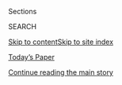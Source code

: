 <div id="app">

<div>

<div class="NYTAppHideMasthead css-1r6wvpq e1suatyy0">

<div class="section css-ui9rw0 e1suatyy2">

<div class="css-eph4ug er09x8g0">

<div class="css-6n7j50">

</div>

<span class="css-1dv1kvn">Sections</span>

<div class="css-10488qs">

<span class="css-1dv1kvn">SEARCH</span>

</div>

[Skip to content](#site-content)[Skip to site
index](#site-index)

</div>

<div class="css-10698na e1huz5gh0">

</div>

</div>

<div id="masthead-bar-one" class="section hasLinks css-15hmgas e1csuq9d3">

<div class="css-uqyvli e1csuq9d0">

</div>

<div class="css-1uqjmks e1csuq9d1">

</div>

<div class="css-9e9ivx">

[](https://myaccount.nytimes3xbfgragh.onion/auth/login?response_type=cookie&client_id=vi)

</div>

<div class="css-1bvtpon e1csuq9d2">

[Today’s Paper](https://www.nytimes3xbfgragh.onion/section/todayspaper)

</div>

</div>

</div>

</div>

<div data-aria-hidden="false">

<div id="site-content" data-role="main">

<div id="top-wrapper" class="css-15p45cc eaca97t0" type="top">

<div id="top-slug" class="css-19x0jxb eaca97t1" hidden="">

Advertisement

</div>

[Continue reading the main
story](#after-top)

<div class="ad top-wrapper" style="text-align:center;height:100%;display:block;min-height:90px">

<div id="top" class="place-ad" data-position="top" data-size-key="top">

</div>

</div>

<div id="after-top">

</div>

</div>

<div id="byline" class="section css-15h4p1b e9abtgs0">

<div class="css-1j21atc e1svk9qx1">

<div class="css-nfcc9b e1svk9qx3">

<div class="css-cnx41t">

![Portrait of Tiffany
Hsu](https://static01.graylady3jvrrxbe.onion/images/2018/12/06/multimedia/author-tiffany-hsu/author-tiffany-hsu-thumbLarge.png)

</div>

<div class="css-vl9dhg e1svk9qx5">

<div class="css-1nrhkj6 e1svk9qx6">

# Tiffany Hsu

</div>

## <span></span>

Tiffany Hsu is a media reporter for the business desk, focusing on
advertising and marketing. Previously, she covered breaking business
news. Before joining The Times, she wrote about the California economy
for The Los Angeles Times. [@tiffkhsu](https://twitter.com/tiffkhsu)

</div>

</div>

</div>

<div>

<div id="mid1-wrapper" class="css-1mn4oms eaca97t0" type="rank">

<div id="mid1-slug" class="css-1tag3rd eaca97t1">

Advertisement

</div>

[Continue reading the main
story](#after-mid1)

<div id="mid1" class="ad mid1-wrapper" style="text-align:center;height:100%;display:block">

</div>

<div id="after-mid1">

</div>

</div>

</div>

<div class="css-185go5a e1o5byef0">

<div class="css-15cbhtu">

  - [Latest](#stream-panel)
  - <span class="css-6n7j50">Search</span>
    <div class="control">
    <div class="label-container css-1dv1kvn">
    Search
    </div>
    <div class="css-wm4t3d">
    **<span id="clear-search-input" class="css-1dv1kvn">Clear this text
    input</span>
    </div>
    </div>
    <span class="css-1iovbfw"></span>

<div id="stream-panel" class="section css-8msx5b e1jz0cab1">

<div class="css-13mho3u">

1.  
    
    <div class="css-1cp3ece">
    
    <div class="css-1l4spti">
    
    [](/live/2020/08/20/us/dnc-convention-election/inside-a-complicated-remote-video-shoot-with-seven-former-presidential-candidates)
    
    <div class="css-79elbk">
    
    ![](https://static01.graylady3jvrrxbe.onion/images/2020/08/20/us/politics/20vid-candidates-endorse-biden-dnc/20vid-candidates-endorse-biden-dnc-thumbWide.jpg?quality=75&auto=webp&disable=upscale)
    
    </div>
    
    ## Inside a complicated remote video shoot with seven former presidential candidates.
    
    This was featured in live coverage.
    
    <div class="css-1nqbnmb ea5icrr0">
    
    By <span class="css-1n7hynb">Tiffany
    Hsu</span>
    
    </div>
    
    </div>
    
    <div class="css-1lc2l26 e1xfvim33">
    
    </div>
    
    </div>

2.  
    
    <div class="css-1cp3ece">
    
    <div class="css-1l4spti">
    
    [](/2020/08/20/business/economy/unemployment-claims.html)
    
    <div class="css-79elbk">
    
    ![](https://static01.graylady3jvrrxbe.onion/images/2020/08/21/business/20Jpvirus-jobless-print/merlin_175662330_af94c2ca-5bd1-4cfb-879d-166cc38fa370-thumbWide.jpg?quality=75&auto=webp&disable=upscale)
    
    </div>
    
    ## Unemployment Claims Rise as Rollout of $300 Benefit Lags
    
    With the labor market showing new fragility, most states have yet to
    seek funds under President Trump’s stopgap plan to supplement weekly
    jobless pay.
    
    <div class="css-1nqbnmb ea5icrr0">
    
    By <span class="css-1n7hynb">Nelson D. Schwartz <span>and</span>
    Tiffany
    Hsu</span>
    
    </div>
    
    </div>
    
    <div class="css-1lc2l26 e1xfvim33">
    
    </div>
    
    </div>

3.  
    
    <div class="css-1cp3ece">
    
    <div class="css-1l4spti">
    
    [](/live/2020/08/20/business/stock-market-today-coronavirus/finding-a-job-after-a-long-search-but-settling-for-less-pay)
    
    <div class="css-79elbk">
    
    ![](https://static01.graylady3jvrrxbe.onion/images/2020/08/20/business/20markets-brf-vance/merlin_175914816_b7e78dd7-c736-404c-8f21-594972044b00-thumbWide.jpg?quality=75&auto=webp&disable=upscale)
    
    </div>
    
    ## Finding a job after a long search, but settling for less pay.
    
    This was featured in live coverage.
    
    <div class="css-1nqbnmb ea5icrr0">
    
    By <span class="css-1n7hynb">Tiffany
    Hsu</span>
    
    </div>
    
    </div>
    
    <div class="css-1lc2l26 e1xfvim33">
    
    </div>
    
    </div>

4.  
    
    <div class="css-1cp3ece">
    
    <div class="css-1l4spti">
    
    [](/live/2020/08/20/business/stock-market-today-coronavirus/11-states-have-signed-on-to-the-white-house-plan-for-unemployment-pay)
    
    <div class="css-79elbk">
    
    ![](https://static01.graylady3jvrrxbe.onion/images/2020/08/20/business/20markets-brf-fema1/merlin_175492773_a796ab95-9fc0-47a0-8f71-61982a863156-thumbWide.jpg?quality=75&auto=webp&disable=upscale)
    
    </div>
    
    ## 11 states have signed on to the White House plan for unemployment pay.
    
    This was featured in live coverage.
    
    <div class="css-1nqbnmb ea5icrr0">
    
    By <span class="css-1n7hynb">Tiffany
    Hsu</span>
    
    </div>
    
    </div>
    
    <div class="css-1lc2l26 e1xfvim33">
    
    </div>
    
    </div>

5.  
    
    <div class="css-1cp3ece">
    
    <div class="css-1l4spti">
    
    [](/2020/08/19/business/media/advertising-tech-amazon-apple-facebook-google.html)
    
    <div class="css-79elbk">
    
    ![](https://static01.graylady3jvrrxbe.onion/images/2020/08/18/business/18Tech-Ads-sub/merlin_175082535_682f8fa3-b882-4e14-b91a-11f10e6568ca-thumbWide.jpg?quality=75&auto=webp&disable=upscale)
    
    </div>
    
    ## Can This Relationship Be Saved? Big Tech and Big Advertisers Talk It Over.
    
    After last month’s Facebook boycott, companies are demanding more
    control over how their ads appear online. And the tech companies
    seem to be listening.
    
    <div class="css-1nqbnmb ea5icrr0">
    
    By <span class="css-1n7hynb">Tiffany
    Hsu</span>
    
    </div>
    
    </div>
    
    <div class="css-1lc2l26 e1xfvim33">
    
    </div>
    
    </div>

6.  
    
    <div class="css-1cp3ece">
    
    <div class="css-1l4spti">
    
    [](/2020/08/12/business/media/college-football-ads-coronavirus.html)
    
    <div class="css-79elbk">
    
    ![](https://static01.graylady3jvrrxbe.onion/images/2020/08/12/business/12football-01/merlin_163946625_707d713c-d18f-4cc3-9f17-addda6938a2b-thumbWide.jpg?quality=75&auto=webp&disable=upscale)
    
    </div>
    
    ## Postponed College Football Games Could Disrupt $1 Billion in TV Ads
    
    Fox and Disney, which owns ESPN and ABC, prepare to take another hit
    from a pandemic that has already affected them with shutdowns and
    delays.
    
    <div class="css-1nqbnmb ea5icrr0">
    
    By <span class="css-1n7hynb">Tiffany
    Hsu</span>
    
    </div>
    
    </div>
    
    <div class="css-1lc2l26 e1xfvim33">
    
    </div>
    
    </div>

7.  
    
    <div class="css-1cp3ece">
    
    <div class="css-1l4spti">
    
    [](/2020/08/12/business/media/shari-redstone-sumner-redstone-viacomcbs.html)
    
    <div class="css-79elbk">
    
    ![](https://static01.graylady3jvrrxbe.onion/images/2020/08/12/business/00sharisumner-2/00sharisumner-2-thumbWide.jpg?quality=75&auto=webp&disable=upscale)
    
    </div>
    
    ## It Was Business, It Was Personal: The Redstones’ Father-Daughter Feud
    
    A period of estrangement between Shari Redstone and her combative
    father, Sumner Redstone, ended with a reconciliation before his
    death and the daughter taking over the family empire.
    
    <div class="css-1nqbnmb ea5icrr0">
    
    By <span class="css-1n7hynb">Tiffany Hsu <span>and</span> Edmund
    Lee</span>
    
    </div>
    
    </div>
    
    <div class="css-1lc2l26 e1xfvim33">
    
    </div>
    
    </div>

8.  
    
    <div class="css-1cp3ece">
    
    <div class="css-1l4spti">
    
    [](/2020/08/11/sports/ncaafootball/big-ten-postpones-football-season.html)
    
    <div class="css-79elbk">
    
    ![](https://static01.graylady3jvrrxbe.onion/images/2020/08/09/sports/00ncaa-fbcanceled/merlin_175335450_f3ae6378-40ab-4aeb-a438-05f82c5c3fbc-thumbWide.jpg?quality=75&auto=webp&disable=upscale)
    
    </div>
    
    ## Big Ten and Pac-12 Are First Marquee Conferences to Postpone Football
    
    The conferences plan to not play football or other sports this fall,
    and might attempt to hold seasons in the spring instead.
    
    <div class="css-1nqbnmb ea5icrr0">
    
    By <span class="css-1n7hynb">Alan Blinder <span>and</span> Billy
    Witz</span>
    
    </div>
    
    </div>
    
    <div class="css-1lc2l26 e1xfvim33">
    
    </div>
    
    </div>

9.  
    
    <div class="css-1cp3ece">
    
    <div class="css-1l4spti">
    
    [](/live/2020/08/11/business/stock-market-today-coronavirus/states-and-companies-are-confused-by-the-unemployment-and-tax-holiday-declarations)
    
    <div class="css-79elbk">
    
    ![](https://static01.graylady3jvrrxbe.onion/images/2020/08/10/business/10-markets-brf-payroll-copy/10-markets-brf-payroll-thumbWide-v2.jpg?quality=75&auto=webp&disable=upscale)
    
    </div>
    
    ## States and companies are confused by the unemployment and tax holiday declarations.
    
    This was featured in live coverage.
    
    <div class="css-1nqbnmb ea5icrr0">
    
    By <span class="css-1n7hynb">Ben Casselman, Tiffany Hsu, Kevin
    McKenna, Gillian Friedman <span>and</span> Alan
    Rappeport</span>
    
    </div>
    
    </div>
    
    <div class="css-1lc2l26 e1xfvim33">
    
    </div>
    
    </div>

10. 
    
    <div class="css-1cp3ece">
    
    <div class="css-1l4spti">
    
    [](/live/2020/08/10/business/stock-market-today-coronavirus/trumps-plan-to-bolster-unemployment-pay-has-states-bewildered)
    
    <div class="css-79elbk">
    
    ![](https://static01.graylady3jvrrxbe.onion/images/2020/08/10/business/10markets-brf-governors2/merlin_174530568_6160c7b5-792f-478a-83d1-f1a8692f68ed-thumbWide.jpg?quality=75&auto=webp&disable=upscale)
    
    </div>
    
    ## Trump’s plan to bolster unemployment pay has states bewildered.
    
    This was featured in live coverage.
    
    <div class="css-1nqbnmb ea5icrr0">
    
    By <span class="css-1n7hynb">Ben Casselman, Tiffany Hsu
    <span>and</span> Kevin McKenna</span>
    
    </div>
    
    </div>
    
    <div class="css-1lc2l26 e1xfvim33">
    
    </div>
    
    </div>

<div class="css-13mho3u">

<div class="css-1t62hi8">

<div class="css-1stvaey">

Show
More

<div>

<div style="border:0;clip:rect(0 0 0 0);height:1px;margin:-1px;overflow:hidden;white-space:nowrap;padding:0;width:1px;position:absolute" data-role="log" data-aria-live="assertive">

</div>

<div style="border:0;clip:rect(0 0 0 0);height:1px;margin:-1px;overflow:hidden;white-space:nowrap;padding:0;width:1px;position:absolute" data-role="log" data-aria-live="assertive">

</div>

<div style="border:0;clip:rect(0 0 0 0);height:1px;margin:-1px;overflow:hidden;white-space:nowrap;padding:0;width:1px;position:absolute" data-role="log" data-aria-live="polite">

</div>

<div style="border:0;clip:rect(0 0 0 0);height:1px;margin:-1px;overflow:hidden;white-space:nowrap;padding:0;width:1px;position:absolute" data-role="log" data-aria-live="polite">

</div>

</div>

</div>

</div>

</div>

</div>

<div class="css-g6hk37 supplemental">

<div id="mid2-wrapper" class="css-10wkyv7 eaca97t0" type="lede">

<div id="mid2-slug" class="css-1tag3rd eaca97t1">

Advertisement

</div>

[Continue reading the main
story](#after-mid2)

<div id="mid2" class="ad mid2-wrapper" style="text-align:center;height:100%;display:block;min-height:250px">

</div>

<div id="after-mid2">

</div>

</div>

## Follow Elsewhere

<div class="module-body">

  - [**<span data-aria-hidden="true">tiffkhsu</span><span class="css-1dv1kvn">twitter
    page for tiffkhsu</span>](https://twitter.com/tiffkhsu)

</div>

## Feedback? Questions?

<div class="css-hftqp3">

Include your name, the article headline, and your message.

</div>

Email Author

</div>

</div>

</div>

</div>

</div>

</div>

## Site Index

<div>

</div>

## Site Information Navigation

  - [© <span>2020</span> <span>The New York Times
    Company</span>](https://help.nytimes3xbfgragh.onion/hc/en-us/articles/115014792127-Copyright-notice)

<!-- end list -->

  - [NYTCo](https://www.nytco.com/)
  - [Contact
    Us](https://help.nytimes3xbfgragh.onion/hc/en-us/articles/115015385887-Contact-Us)
  - [Work with us](https://www.nytco.com/careers/)
  - [Advertise](https://nytmediakit.com/)
  - [T Brand Studio](http://www.tbrandstudio.com/)
  - [Your Ad
    Choices](https://www.nytimes3xbfgragh.onion/privacy/cookie-policy#how-do-i-manage-trackers)
  - [Privacy](https://www.nytimes3xbfgragh.onion/privacy)
  - [Terms of
    Service](https://help.nytimes3xbfgragh.onion/hc/en-us/articles/115014893428-Terms-of-service)
  - [Terms of
    Sale](https://help.nytimes3xbfgragh.onion/hc/en-us/articles/115014893968-Terms-of-sale)
  - [Site
    Map](https://spiderbites.nytimes3xbfgragh.onion)
  - [Help](https://help.nytimes3xbfgragh.onion/hc/en-us)
  - [Subscriptions](https://www.nytimes3xbfgragh.onion/subscription?campaignId=37WXW)

</div>

</div>
